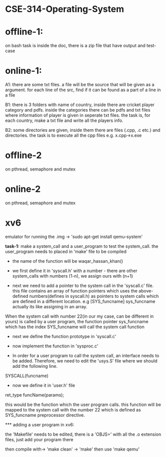 # CSE-314-Operating-System

# offline-1:
on bash
task is inside the doc, there is a zip file that have output and test-case

# online-1:
A1: there are some txt files. a file will be the source that will be given as a argument. for each line of the src, find if it can be found as a part of a line in a file 

B1: there is 3 folders with name of country, inside there are cricket player category and pdfs. inside the categories there can be pdfs and txt files where information of player is given in seperate txt files. the task is, for each country, make a txt file and write all the players info.

B2: some directories are given, inside them there are files (.cpp, .c etc.) and directories. the task is to execute all the cpp files e.g. x.cpp->x.exe

# offline-2
on pthread, semaphore and mutex

# online-2
on pthread, semaphore and mutex

# xv6

emulator for running the .img -> 'sudo apt-get install qemu-system'

<b>task-1:</b> make a system_call and a user_program to test the system_call. the user_program needs to placed in 'make' file to be compiled 

* the name of the function will be waqar_hassan_khan()

* we first define it in 'syscall.h' with a number - there are other system_calls with numbers (1-n), we assign ours with (n+1)

* next we need to add a pointer to the system call in the 'syscall.c' file. this file contains an array of function pointers which uses the above-defined numbers(defines in syscall.h) as pointers to system calls which are defined in a different location. e.g [SYS_funcname] sys_funcname
actually its like assigning in an array.

When the system call with number 22(in our my case, can be different in yours) is called by a user program, the function pointer sys_funcname which has the index SYS_funcname will call the system call function

* next we define the function prototype in 'syscall.c'

* now implement the function in 'sysproc.c'

* In order for a user program to call the system call, an interface needs to be added. Therefore, we need to edit the 'usys.S' file where we should add the following line.

SYSCALL(funcname)

* now we define it in 'user.h' file 

ret_type funcName(params);

this would be the function which the user program calls. this function will be mapped to the system call with the number 22 which is defined as SYS_funcname preprocessor directive.

*** adding a user program in xv6:

the 'Makefile' needs to be edited, there is a 'OBJS=' with all the .o extension files, just add your program there

then compile with-> 'make clean' -> 'make'
then use 'make qemu'
